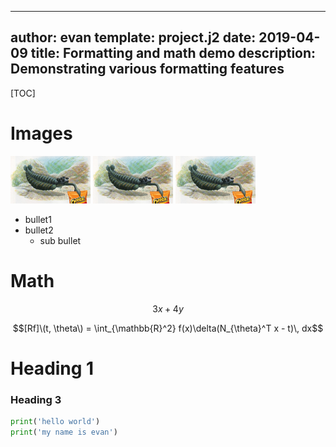 ----
author: evan
template: project.j2
date: 2019-04-09
title: Formatting and math demo
description: Demonstrating various formatting features
----

[TOC]

# Images

![foo](cheetos_small.png)
![foo](cheetos_small.png "wwwwwww")
![foo](cheetos_small.png "wwwwwww")

* bullet1
* bullet2
    * sub bullet
    
# Math

$$3x + 4y$$

$$[Rf]\(t, \theta\) = \int_{\mathbb{R}^2} f(x)\delta(N_{\theta}^T x - t)\, dx$$

# Heading 1

### Heading 3

``` python
print('hello world')
print('my name is evan')
```

